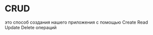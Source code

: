 # CRUD
это способ создания нашего приложения с помощью Create Read Update Delete операций                                 